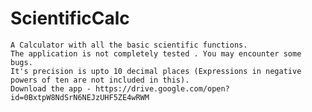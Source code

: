 # ScientificCalc
    A Calculator with all the basic scientific functions.
	The application is not completely tested . You may encounter some bugs.
	It's precision is upto 10 decimal places (Expressions in negative powers of ten are not included in this).
 	Download the app - https://drive.google.com/open?id=0BxtpW8NdSrN6NEJzUHF5ZE4wRWM
	
		 
